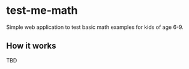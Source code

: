 # test-me-math

Simple web application to test basic math examples for kids of age 6-9.

## How it works
TBD
